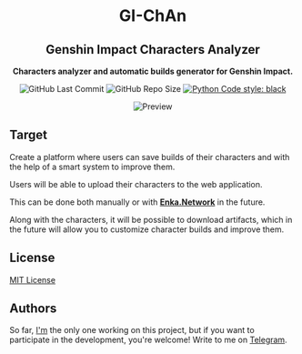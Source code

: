 <div align="center">
    <h1>
        <b>GI-ChAn</b>
    </h1>
    <h2>
        Genshin Impact Characters Analyzer
    </h2>
    <p>
        <b>Characters analyzer and automatic builds generator for Genshin Impact.</b>
    </p>
    <img alt="GitHub Last Commit" src="https://img.shields.io/github/last-commit/alex6712/GI-ChAn?logo=GitHub">
    <img alt="GitHub Repo Size" src="https://img.shields.io/github/repo-size/alex6712/GI-ChAn?logo=GitHub">
    <a href="https://github.com/psf/black">
        <img alt="Python Code style: black" src="https://img.shields.io/badge/python%20code%20style-black-000000.svg">
    </a>

![Preview](https://repository-images.githubusercontent.com/670568622/a8db9ebe-8821-4705-8896-3b748666b888)

</div>

## Target

Create a platform where users can save builds of their
characters and with the help of a smart system to improve them.

Users will be able to upload their characters to the web application.

This can be done both manually or with 
[**Enka.Network**](https://enka.network)
in the future.

Along with the characters, it will be possible to download artifacts, 
which in the future will allow you to customize character builds 
and improve them.

## License

[MIT License](https://github.com/alex6712/gi-characters-analyzer/blob/master/LICENSE.md)

## Authors
So far, [I'm](https://github.com/alex6712) the only one 
working on this project, but if you want to participate 
in the development, you're welcome!
Write to me on [Telegram](https://t.me/Eclipse6712).
